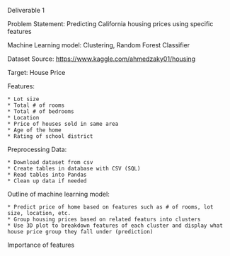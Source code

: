 Deliverable 1

Problem Statement: Predicting California housing prices using specific features

Machine Learning model: Clustering, Random Forest Classifier

Dataset Source: https://www.kaggle.com/ahmedzaky01/housing

Target: House Price

Features:

    * Lot size
    * Total # of rooms
    * Total # of bedrooms
    * Location
    * Price of houses sold in same area
    * Age of the home
    * Rating of school district

Preprocessing Data:

    * Download dataset from csv
    * Create tables in database with CSV (SQL)
    * Read tables into Pandas
    * Clean up data if needed

Outline of machine learning model:

    * Predict price of home based on features such as # of rooms, lot size, location, etc.
    * Group housing prices based on related featurs into clusters
    * Use 3D plot to breakdown features of each cluster and display what house price group they fall under (prediction)


Importance of features